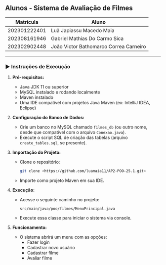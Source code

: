 ## Alunos - Sistema de Avaliação de Filmes

| Matrícula       | Aluno                                         |
|----------------|-----------------------------------------------|
| 202301222401    | Luã Japiassu Macedo Maia                      |
| 202308161946    | Gabriel Mathias Do Carmo Sica                 |
| 202302902448    | João Victor Bathomarco Correa Carneiro        |

---

### ▶️ Instruções de Execução

1. **Pré-requisitos:**
   - Java JDK 11 ou superior
   - MySQL instalado e rodando localmente
   - Maven instalado 
   - Uma IDE compatível com projetos Java Maven (ex: IntelliJ IDEA, Eclipse)

2. **Configuração do Banco de Dados:**
   - Crie um banco no MySQL chamado `filmes_db` (ou outro nome, desde que compatível com o arquivo `Conexao.java`).
   - Execute o script SQL de criação das tabelas (arquivo `create_tables.sql`, se presente).

3. **Importação do Projeto:**
   - Clone o repositório:
     ```bash
     git clone <https://github.com/luamaia11/AP2-POO-25.1.git>
     ```
   - Importe como projeto Maven em sua IDE.

4. **Execução:**
   - Acesse o seguinte caminho no projeto:
     ```
     src/main/java/poo/filmes/MenuPrincipal.java
     ```
   - Execute essa classe para iniciar o sistema via console.

5. **Funcionamento:**
   - O sistema abrirá um menu com as opções:
     - Fazer login
     - Cadastrar novo usuário
     - Cadastrar filme
     - Avaliar filme
